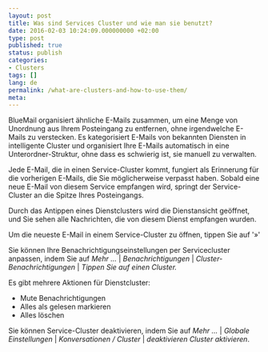 ```yaml
---
layout: post
title: Was sind Services Cluster und wie man sie benutzt?
date: 2016-02-03 10:24:09.000000000 +02:00
type: post
published: true
status: publish
categories:
- Clusters
tags: []
lang: de
permalink: /what-are-clusters-and-how-to-use-them/
meta:
---
```


BlueMail organisiert ähnliche E-Mails zusammen, um eine Menge von Unordnung aus Ihrem Posteingang zu entfernen, ohne irgendwelche E-Mails zu verstecken. Es kategorisiert E-Mails von bekannten Diensten in intelligente Cluster und organisiert Ihre E-Mails automatisch in eine Unterordner-Struktur, ohne dass es schwierig ist, sie manuell zu verwalten.

Jede E-Mail, die in einen Service-Cluster kommt, fungiert als Erinnerung für die vorherigen E-Mails, die Sie möglicherweise verpasst haben. Sobald eine neue E-Mail von diesem Service empfangen wird, springt der Service-Cluster an die Spitze Ihres Posteingangs.

Durch das Antippen eines Dienstclusters wird die Dienstansicht geöffnet, und Sie sehen alle Nachrichten, die von diesem Dienst empfangen wurden.

Um die neueste E-Mail in einem Service-Cluster zu öffnen, tippen Sie auf '»'

Sie können Ihre Benachrichtigungseinstellungen per Servicecluster anpassen, indem Sie auf *Mehr ...* \| *Benachrichtigungen* \| *Cluster-Benachrichtigungen* \| *Tippen Sie auf einen Cluster.*

Es gibt mehrere Aktionen für Dienstcluster:

* Mute Benachrichtigungen
* Alles als gelesen markieren
* Alles löschen

Sie können Service-Cluster deaktivieren, indem Sie auf *Mehr ...* \| *Globale Einstellungen* \| *Konversationen / Cluster* \| *deaktivieren Cluster aktivieren*.
